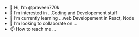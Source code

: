 - 👋 Hi, I’m @praveen770k
- 👀 I’m interested in ...Coding and Developement stuff
- 🌱 I’m currently learning ...web Developement in React, Node
- 💞️ I’m looking to collaborate on ...
- 📫 How to reach me ...

<!---
praveen770k/praveen770k is a ✨ special ✨ repository because its `README.md` (this file) appears on your GitHub profile.
You can click the Preview link to take a look at your changes.
--->
